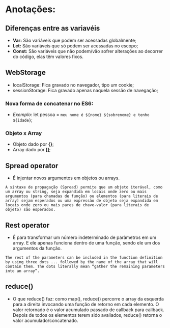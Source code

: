# Anotações:

## Diferenças entre as variavéis

- **Var:** São variáveis que podem ser acessadas globalmente;
- **Let:**  São variáveis que só podem ser acessadas no escopo;
- **Const:** São variáveis que não podem/vão sofrer alterações ao decorrer do código, elas têm valores fixos.

## WebStorage

- localStorage: Fica gravado no navegador, tipo um cookie;
- sessionStorage: Fica gravado apenas naquela sessão de navegação;

### Nova forma de concatenar no ES6:

- *Exemplo*:  let pessoa = ``meu nome é ${nome} ${sobrenome} e tenho ${idade}``;

### Objeto x Array

- Objeto dado por  **{}**;
- Array dado por **[]**;

## Spread operator

- É injentar novos argumentos em objetos ou arrays. 

`A sintaxe de propagação (Spread) permite que um objeto iterável, como um array ou string, seja expandida em locais onde zero ou mais argumentos (para chamadas de função) ou elementos (para literais de array) sejam esperados ou uma expressão de objeto seja expandida em locais onde zero ou mais pares de chave-valor (para literais de objeto) são esperados.`

## Rest operator

- É para transformar um número indeterminado de parâmetros em um array. E ele apenas funciona dentro de uma função, sendo ele um dos argumentos da função.

`The rest of the parameters can be included in the function definition by using three dots ... followed by the name of the array that will contain them. The dots literally mean “gather the remaining parameters into an array”.`

## reduce()

- O que reduce() faz: como map(), reduce() percorre o array da esquerda para a direita invocando uma função de retorno em cada elemento. O valor retornado é o valor acumulado passado de callback para callback. Depois de todos os elementos terem sido avaliados, reduce() retorna o valor acumulado/concatenado.